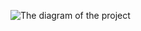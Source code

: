  ![The diagram of the project](https://github.com/nikitosik-761/kafka/assets/119794500/b852aba4-e28d-4d69-8065-49d2721863f5)
